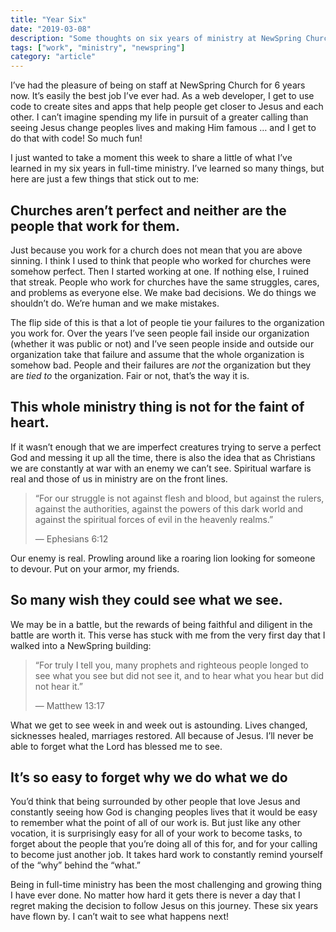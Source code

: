 ```yaml
---
title: "Year Six"
date: "2019-03-08"
description: "Some thoughts on six years of ministry at NewSpring Church."
tags: ["work", "ministry", "newspring"]
category: "article"
---
```


I’ve had the pleasure of being on staff at NewSpring Church for 6 years now. It’s easily the best job I’ve ever had. As a web developer, I get to use code to create sites and apps that help people get closer to Jesus and each other. I can’t imagine spending my life in pursuit of a greater calling than seeing Jesus change peoples lives and making Him famous … and I get to do that with code! So much fun!

I just wanted to take a moment this week to share a little of what I’ve learned in my six years in full-time ministry. I’ve learned so many things, but here are just a few things that stick out to me:

## Churches aren’t perfect and neither are the people that work for them.

Just because you work for a church does not mean that you are above sinning. I think I used to think that people who worked for churches were somehow perfect. Then I started working at one. If nothing else, I ruined that streak. People who work for churches have the same struggles, cares, and problems as everyone else. We make bad decisions. We do things we shouldn’t do. We’re human and we make mistakes.

The flip side of this is that a lot of people tie your failures to the organization you work for. Over the years I’ve seen people fail inside our organization (whether it was public or not) and I’ve seen people inside and outside our organization take that failure and assume that the whole organization is somehow bad. People and their failures are _not_ the organization but they are _tied to_ the organization. Fair or not, that’s the way it is.

## This whole ministry thing is not for the faint of heart.

If it wasn’t enough that we are imperfect creatures trying to serve a perfect God and messing it up all the time, there is also the idea that as Christians we are constantly at war with an enemy we can’t see. Spiritual warfare is real and those of us in ministry are on the front lines.

> “For our struggle is not against flesh and blood, but against the rulers, against the authorities, against the powers of this dark world and against the spiritual forces of evil in the heavenly realms.”
>
> — Ephesians 6:12

Our enemy is real. Prowling around like a roaring lion looking for someone to devour. Put on your armor, my friends.

## So many wish they could see what we see.

We may be in a battle, but the rewards of being faithful and diligent in the battle are worth it. This verse has stuck with me from the very first day that I walked into a NewSpring building:

> “For truly I tell you, many prophets and righteous people longed to see what you see but did not see it, and to hear what you hear but did not hear it.”
>
> — Matthew 13:17

What we get to see week in and week out is astounding. Lives changed, sicknesses healed, marriages restored. All because of Jesus. I’ll never be able to forget what the Lord has blessed me to see.

## It’s so easy to forget why we do what we do

You’d think that being surrounded by other people that love Jesus and constantly seeing how God is changing peoples lives that it would be easy to remember what the point of all of our work is. But just like any other vocation, it is surprisingly easy for all of your work to become tasks, to forget about the people that you’re doing all of this for, and for your calling to become just another job. It takes hard work to constantly remind yourself of the “why” behind the “what.”

Being in full-time ministry has been the most challenging and growing thing I have ever done. No matter how hard it gets there is never a day that I regret making the decision to follow Jesus on this journey. These six years have flown by. I can’t wait to see what happens next!

